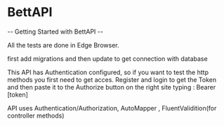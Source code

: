 # BettAPI

-- Getting Started with BettAPI --

All the tests are done  in Edge Browser. 

first add migrations and then update to get connection with database 

This API has Authentication configured, so if you want to test the http methods you first need to get acces.
Register and login to get the Token and then paste it to the Authorize button on the right site typing : Bearer [token]

API uses Authentication/Authorization, AutoMapper , FluentValidition(for controller methods)


